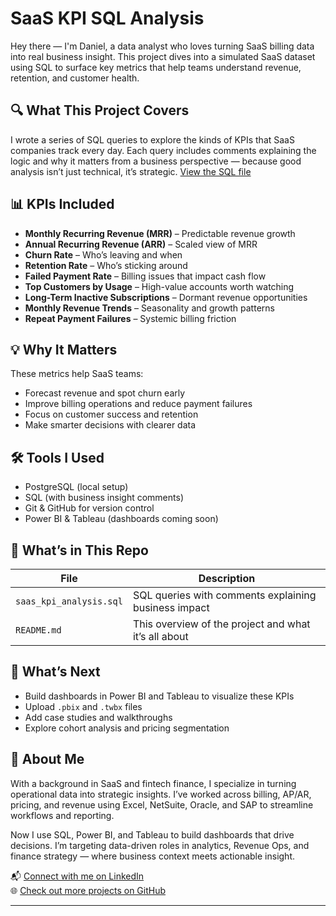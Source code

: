 # SaaS KPI SQL Analysis

Hey there — I'm Daniel, a data analyst who loves turning SaaS billing data into real business insight. This project dives into a simulated SaaS dataset using SQL to surface key metrics that help teams understand revenue, retention, and customer health.

## 🔍 What This Project Covers

I wrote a series of SQL queries to explore the kinds of KPIs that SaaS companies track every day. Each query includes comments explaining the logic and why it matters from a business perspective — because good analysis isn’t just technical, it’s strategic.
[View the SQL file](https://github.com/dan-analytics/DanielAnalytics/blob/main/saas_kpi_analysis.sql)

## 📊 KPIs Included

- **Monthly Recurring Revenue (MRR)** – Predictable revenue growth
- **Annual Recurring Revenue (ARR)** – Scaled view of MRR
- **Churn Rate** – Who’s leaving and when
- **Retention Rate** – Who’s sticking around
- **Failed Payment Rate** – Billing issues that impact cash flow
- **Top Customers by Usage** – High-value accounts worth watching
- **Long-Term Inactive Subscriptions** – Dormant revenue opportunities
- **Monthly Revenue Trends** – Seasonality and growth patterns
- **Repeat Payment Failures** – Systemic billing friction

## 💡 Why It Matters

These metrics help SaaS teams:
- Forecast revenue and spot churn early
- Improve billing operations and reduce payment failures
- Focus on customer success and retention
- Make smarter decisions with clearer data

## 🛠️ Tools I Used

- PostgreSQL (local setup)
- SQL (with business insight comments)
- Git & GitHub for version control
- Power BI & Tableau (dashboards coming soon)

## 📁 What’s in This Repo

| File | Description |
|------|-------------|
| `saas_kpi_analysis.sql` | SQL queries with comments explaining business impact |
| `README.md` | This overview of the project and what it’s all about |

## 🚀 What’s Next

- Build dashboards in Power BI and Tableau to visualize these KPIs
- Upload `.pbix` and `.twbx` files
- Add case studies and walkthroughs
- Explore cohort analysis and pricing segmentation

## 👋 About Me

With a background in SaaS and fintech finance, I specialize in turning operational data into strategic insights. I’ve worked across billing, AP/AR, pricing, and revenue using Excel, NetSuite, Oracle, and SAP to streamline workflows and reporting.

Now I use SQL, Power BI, and Tableau to build dashboards that drive decisions. I’m targeting data-driven roles in analytics, Revenue Ops, and finance strategy — where business context meets actionable insight.

📬 [Connect with me on LinkedIn](https://www.linkedin.com/in/danieltapiah/)  
🌐 [Check out more projects on GitHub](https://github.com/dan-analytics)

---

